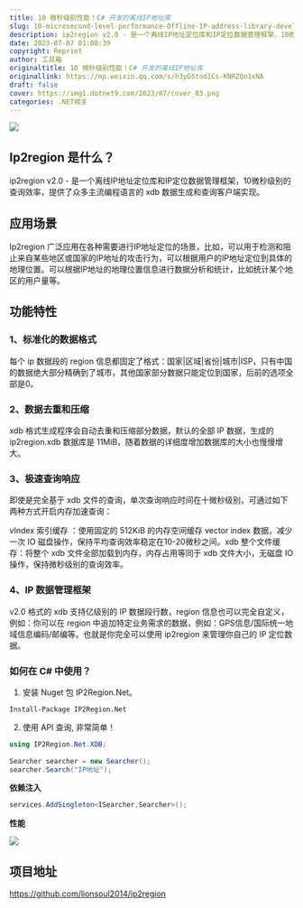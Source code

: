 ```yaml
---
title: 10 微秒级别性能！C# 开发的离线IP地址库
slug: 10-microsecond-level-performance-Offline-IP-address-library-developed-by-Csharp
description: ip2region v2.0 - 是一个离线IP地址定位库和IP定位数据管理框架，10微秒级别的查询效率，提供了众多主流编程语言的 xdb 数据生成和查询客户端实现。
date: 2023-07-07 01:08:39
copyright: Reprint
author: 工具箱
originaltitle: 10 微秒级别性能！C# 开发的离线IP地址库
originallink: https://mp.weixin.qq.com/s/h3yG5tod1Cs-KNRZQo1xNA
draft: false
cover: https://img1.dotnet9.com/2023/07/cover_03.png
categories: .NET相关
---
```


![](https://img1.dotnet9.com/2023/07/cover_03.png)

## Ip2region 是什么？

ip2region v2.0 - 是一个离线IP地址定位库和IP定位数据管理框架，10微秒级别的查询效率，提供了众多主流编程语言的 xdb 数据生成和查询客户端实现。

## 应用场景

Ip2region 广泛应用在各种需要进行IP地址定位的场景，比如，可以用于检测和阻止来自某些地区或国家的IP地址的攻击行为，可以根据用户的IP地址定位到具体的地理位置。可以根据IP地址的地理位置信息进行数据分析和统计，比如统计某个地区的用户量等。

## 功能特性

### 1、标准化的数据格式

每个 ip 数据段的 region 信息都固定了格式：国家|区域|省份|城市|ISP，只有中国的数据绝大部分精确到了城市，其他国家部分数据只能定位到国家，后前的选项全部是0。

### 2、数据去重和压缩

xdb 格式生成程序会自动去重和压缩部分数据，默认的全部 IP 数据，生成的 ip2region.xdb 数据库是 11MiB，随着数据的详细度增加数据库的大小也慢慢增大。

### 3、极速查询响应

即使是完全基于 xdb 文件的查询，单次查询响应时间在十微秒级别，可通过如下两种方式开启内存加速查询：

vIndex 索引缓存 ：使用固定的 512KiB 的内存空间缓存 vector index 数据，减少一次 IO 磁盘操作，保持平均查询效率稳定在10-20微秒之间。xdb 整个文件缓存：将整个 xdb 文件全部加载到内存，内存占用等同于 xdb 文件大小，无磁盘 IO 操作，保持微秒级别的查询效率。

### 4、IP 数据管理框架

v2.0 格式的 xdb 支持亿级别的 IP 数据段行数，region 信息也可以完全自定义，例如：你可以在 region 中追加特定业务需求的数据，例如：GPS信息/国际统一地域信息编码/邮编等。也就是你完全可以使用 ip2region 来管理你自己的 IP 定位数据。

### 如何在 C# 中使用？

1. 安装 Nuget 包 IP2Region.Net。

```shell
Install-Package IP2Region.Net
```

2. 使用 API 查询, 非常简单！

```csharp
using IP2Region.Net.XDB;
 
Searcher searcher = new Searcher();
searcher.Search("IP地址");
```

**依赖注入**

```csharp
services.AddSingleton<ISearcher,Searcher>();
```

**性能**

![](https://img1.dotnet9.com/2023/07/0301.png)

## 项目地址

https://github.com/lionsoul2014/ip2region